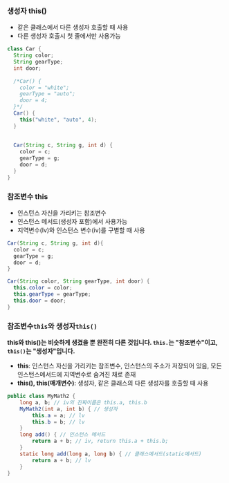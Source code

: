 ### 생성자 this()

- 같은 클래스에서 다른 생성자 호출할 때 사용
- 다른 생성자 호출시 첫 줄에서만 사용가능

```java
class Car {
  String color;
  String gearType;
  int door;
  
  /*Car() {
    color = "white";
    gearType = "auto";
    door = 4;
  }*/
  Car() {
    this("white", "auto", 4);
  }
  
  
  Car(String c, String g, int d) {
    color = c;
    gearType = g;
    door = d;
  }
}
```

### 참조변수 this

- 인스턴스 자신을 가리키는 참조변수
- 인스턴스 메서드(생성자 포함)에서 사용가능
- 지역변수(lv)와 인스턴스 변수(iv)를 구별할 때 사용

```java
Car(String c, String g, int d){
  color = c;
  gearType = g; 
  door = d;
}
```

```java
Car(String color, String gearType, int door) {
  this.color = color;
  this.gearType = gearType;
  this.door = door;
}
```

### 참조변수`this`와 생성자`this()`

**this와 this()는 비슷하게 생겼을 뿐 완전히 다른 것입니다. `this.`는 "참조변수"이고, `this()`는 "생성자"입니다.**

- **this**: 인스턴스 자신을 가리키는 참조변수, 인스턴스의 주소가 저장되어 있음, 모든 인스턴스메서드에 지역변수로 숨겨진 채로 존재
- **this(), this(매개변수)**: 생성자, 같은 클래스의 다른 생성자를 호출할 때 사용

```java
public class MyMath2 {
	long a, b; // iv의 진짜이름은 this.a, this.b
	MyMath2(int a, int b) { // 생성자
		this.a = a; // lv
		this.b = b; // lv
	}
	long add() { // 인스턴스 메서드
		return a + b; // iv, return this.a + this.b;
	}
	static long add(long a, long b) { // 클래스메서드(static메서드)
		return a + b; // lv
	}
}
```